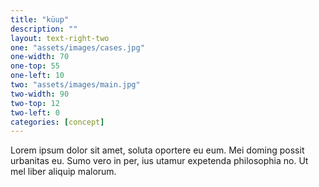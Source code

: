 ```yaml
---
title: "küup"
description: ""
layout: text-right-two
one: "assets/images/cases.jpg"
one-width: 70
one-top: 55
one-left: 10
two: "assets/images/main.jpg"
two-width: 90
two-top: 12
two-left: 0
categories: [concept]
---
```


Lorem ipsum dolor sit amet, soluta oportere eu eum. Mei doming possit urbanitas eu. Sumo vero in per, ius utamur expetenda philosophia no. Ut mel liber aliquip malorum.